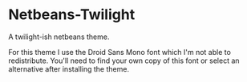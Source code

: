 Netbeans-Twilight
=================

A twilight-ish netbeans theme.

For this theme I use the Droid Sans Mono font which I'm not able to redistribute.  You'll need to find your own copy of this font or select an alternative after installing the theme.